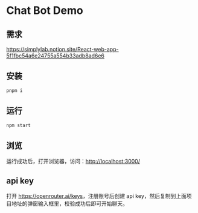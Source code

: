 # Chat Bot Demo

## 需求

<https://simplylab.notion.site/React-web-app-5f1fbc54a6e24755a554b33adb8ad6e6>

## 安装

```sh
pnpm i
```

## 运行

```sh
npm start
```

## 浏览

运行成功后，打开浏览器，访问：<http://localhost:3000/>

## api key

打开 <https://openrouter.ai/keys>，注册账号后创建 api key，然后复制到上面项目地址的弹窗输入框里，校验成功后即可开始聊天。
